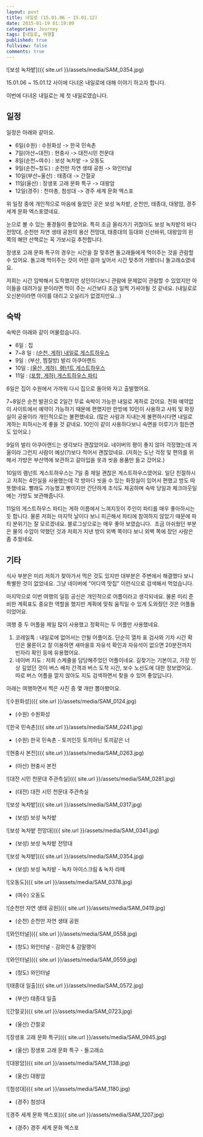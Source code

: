 ```yaml
---
layout: post
title: 내일로 (15.01.06 ~ 15.01.12)
date: 2015-01-19 01:19:09
categories: Journey
tags: [내일로, 여행]
published: true
fullview: false
comments: true
---
```


![보성 녹차밭]({{ site.url }}/assets/media/SAM_0354.jpg)

15.01.06 ~ 15.01.12 사이에 다녀온 내일로에 대해 이야기 하고자 합니다.

이번에 다녀온 내일로는 제 첫 내일로였습니다.

## 일정

일정은 아래와 같아요.

* 6일(수원) : 수원화성 -> 한국 민속촌
* 7일(아산~대전) : 현충사 -> 대전시민 천문대
* 8일(순천~여수) : 보성 녹차밭 -> 오동도
* 9일(순천~청도) : 순천만 자연 생태 공원 -> 와인터널
* 10일(부산~울산) : 태종대 -> 간절곶
* 11일(울산) : 장생포 고래 문화 특구 -> 대왕암
* 12일(경주) : 천마총, 첨성대 -> 경주 세계 문화 엑스포

위 일정 중에 개인적으로 마음에 들었던 곳은 보성 녹차밭, 순천만, 태종대, 대왕암, 경주 세계 문화 엑스포였네요.

눈으로 볼 수 있는 풍경들이 좋았어요. 특히 조금 올라가기 귀찮아도 보성 녹차밭의 바다 전망대, 순천만 자연 생태 공원의 용산 전망대, 태종대의 등대와 신선바위, 대왕암의 왼쪽의 해안 산책로는 꼭 가보시길 추천합니다.

장생포 고래 문화 특구의 경우는 시간을 잘 맞추면 돌고래들에게 먹이주는 것을 관람할 수 있어요. 돌고래 먹이주는 것이 어떤 걸까 싶어서 시간 맞추어 가봤더니 돌고래쇼였네요.

저희는 시간 임박해서 도착했지만 성인이다보니 관람에 문제없이 관람할 수 있었지만 아이들을 대려가실 분이라면 먹이 주는 시간보다 조금 일찍 가셔야될 것 같네요. (내일로로 오신분이라면 아이를 대리고 오실리가 없겠지만요...)

## 숙박

숙박은 아래와 같이 머물렀습니다.

* 6일 : 집
* 7~8 일 : [(순천, 게하) 내일로 게스트하우스](http://guest.or.kr/)
* 9일 : (부산, 찜질방) 발리 아쿠아랜드
* 10일 : [(울산, 게하)  램넌트 게스트하우스](http://blog.naver.com/k2690312)
* 11일 : [(포항, 게하) 게스트하우스 파티](http://pohangjjong.blog.me/)

6일은 집이 수원에서 가까워 다시 집으로 돌아와 자고 출발했어요.

7~8일은 순천 발권으로 2일간 무료 숙박이 가능한 내일로 게하로 갔어요. 전화 예약없이 사이트에서 예약이 가능하기 때문에 편했지만 한방에 10인이 사용하고 샤워 및 화장실이 공용이라 개인적으로는 불편했네요. (많은 사람과 지내는게 불편하시다면 내일로 게하는 피하시는게 좋을 것 같네요. 10인이 같이 사용하다보니 숙면을 이루기가 힘든면도 있어요.)

9일의 발리 아쿠아랜드는 생각보다 괜찮았어요. 네이버의 평이 좋지 않아 걱정했는데 겨울이라 그런지 사람이 예상(?)보다 적어서 괜찮았네요. (저희는 도난 걱정 및 편의를 위해서 가방은 부산역에 보관하고 갈아입을 옷과 씻을 용품만 들고 갔어요.)

10일의 램넌트 게스트하우스는 7일 중 제일 괜찮은 게스트하우스였어요. 일단 친절하시고 저희는 4인실을 사용했는데 각 방마다 씻을 수 있는 화장실이 있어서 편했고 방도 따뜻했네요. 빨래도 가능했고 빵이지만 간단하게 조식도 제공하며 숙박 당일과 체크아웃일에는 가방도 보관해줍니다.

11일의 게스트하우스 파티는 게하 이름에서 느껴지듯이 주인이 파티를 매우 좋아하시는 듯 합니다. 물론 저희는 마지막 날이다 보니 피곤해서 파티에 참여하지 않았기 때문에 파티 분위기는 잘 모르겠네요. 블로그상으로는 매우 좋아 보였습니다.  조금 아쉬웠던 부분은 물의 수압이 약했던 것과 저희가 지낸 방이 외벽 쪽이다 보니 외벽 쪽에 잤던 사람은 좀 추웠네요.


## 기타

식사 부분은 미리 저희가 찾아가서 먹은 것도 있지만 대부분은 주변에서 해결했다 보니 특별한 것이 없었네요. 그냥 네이버에 "어디역 맛집" 이런식으로 검색해서 먹었습니다.

마지막으로 이번 여행의 일등 공신은 개인적으로 어플이라고 생각되네요. 물론 미리 준비한 계획표도 중요한 역할을 했지만 계획에 맞춰 움직일 수 있게 도와줬던 것은 어플들이었어요.

여행 중 두 어플을 제일 많이 사용했고 정확히는 두 어플만 사용했네요.

  1. 코레일톡 : 내일로에 없어서는 안될 어플이죠. 단순히 열차 표 검사와 기차 시간 확인은 물론이고 잘 이용하면 새마을호 자유석 확인과 자유석이 없으면 20분전까지 빈자리 확인 등에 유용했어요.
  2. 네이버 지도 : 저희 스케줄을 담당해주었던 어플이네요. 길찾기는 기본이고, 가장 인상 깊었던 것이 버스 배차 간격과 버스 도착 시간, 보수 노선도에 대한 정보였어요. 따로 버스 어플을 깔지 않아도 지도 검색하면서 찾을 수 있어 좋았답니다.

아래는 여행하면서 찍은 사진 중 몇 개만 뽑아봤어요.


![수원화성]({{ site.url }}/assets/media/SAM_0124.jpg)

* (수원) 수원화성

![한국 민속촌]({{ site.url }}/assets/media/SAM_0241.jpg)

* (수원) 한국 민속촌 - 토끼인듯 토끼아닌 토끼같은 너

![현충사 본전]({{ site.url }}/assets/media/SAM_0263.jpg)

* (아산) 현충사 본전

![대전 시민 천문대 주관측실]({{ site.url }}/assets/media/SAM_0281.jpg)

* (대전) 대전 시민 천문대 주관측실

![보성 녹차밭]({{ site.url }}/assets/media/SAM_0317.jpg)

* (보성) 보성 녹차밭

![보성 녹차밭 전망대]({{ site.url }}/assets/media/SAM_0341.jpg)

* (보성) 보성 녹차밭 전망대

![보성 녹차밭]({{ site.url }}/assets/media/SAM_0354.jpg)

* (보성) 보성 녹차밭 - 녹차 아이스크림 & 녹차 라떼

![오동도]({{ site.url }}/assets/media/SAM_0378.jpg)

* (여수) 오동도

![순천만 자연 생태 공원]({{ site.url }}/assets/media/SAM_0419.jpg)

* (순천) 순천만 자연 생태 공원

![와인터널]({{ site.url }}/assets/media/SAM_0558.jpg)

* (청도) 와인터널 - 감와인 & 감말랭이

![와인터널]({{ site.url }}/assets/media/SAM_0559.jpg)

* (청도) 와인터널

![태종대 일출]({{ site.url }}/assets/media/SAM_0572.jpg)

* (부산) 태종대 일출

![간절곶]({{ site.url }}/assets/media/SAM_0723.jpg)

* (울산) 간절곶

![장생포 고래 문화 특구]({{ site.url }}/assets/media/SAM_0945.jpg)

* (울산) 장생포 고래 문화 특구 - 돌고래쇼

![대왕암]({{ site.url }}/assets/media/SAM_1138.jpg)

* (울산) 대왕암

![첨성대]({{ site.url }}/assets/media/SAM_1180.jpg)

* (경주) 첨성대

![경주 세계 문화 엑스포]({{ site.url }}/assets/media/SAM_1207.jpg)

* (경주) 경주 세계 문화 엑스포



